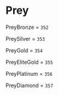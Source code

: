 # Prey


PreyBronze = `352`

PreySilver = `353`

PreyGold = `354`

PreyEliteGold = `355`

PreyPlatinum = `356`

PreyDiamond = `357`